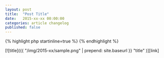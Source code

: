 ```yaml
---
layout: post
title:  "Post Title"
date:   2015-xx-xx 00:00:00
categories: article changelog
published: false
---
```


<!--more-->

{% highlight php startinline=true %}
{% endhighlight %}

<div class="alert alert-info" role="alert">
</div>

[![title]({{ "/img/2015-xx/sample.png" | prepend: site.baseurl }}
  "title"
)][link]

[IP-Geo-Block]: https://wordpress.org/plugins/ip-geo-block/ "WordPress &#8250; IP Geo Block &laquo; WordPress Plugins"
